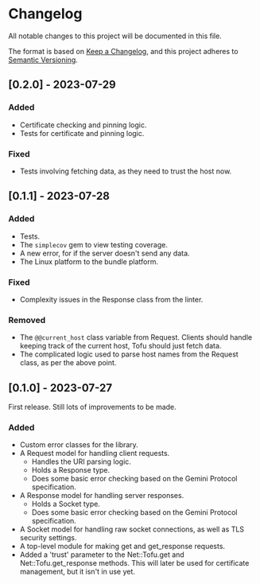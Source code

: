 # Changelog

All notable changes to this project will be documented in this file.

The format is based on [Keep a Changelog](https://keepachangelog.com/en/1.0.0/),
and this project adheres to [Semantic Versioning](https://semver.org/spec/v2.0.0.html).

## [0.2.0] - 2023-07-29

### Added

- Certificate checking and pinning logic.
- Tests for certificate and pinning logic.

### Fixed

- Tests involving fetching data, as they need to trust the host now.

## [0.1.1] - 2023-07-28

### Added

- Tests.
- The `simplecov` gem to view testing coverage.
- A new error, for if the server doesn't send any data.
- The Linux platform to the bundle platform.

### Fixed

- Complexity issues in the Response class from the linter.

### Removed

- The `@@current_host` class variable from Request. Clients should handle keeping track of the current host, Tofu should just fetch data.
- The complicated logic used to parse host names from the Request class, as per the above point.

## [0.1.0] - 2023-07-27

First release. Still lots of improvements to be made.

### Added

- Custom error classes for the library.
- A Request model for handling client requests.
  - Handles the URI parsing logic.
  - Holds a Response type.
  - Does some basic error checking based on the Gemini Protocol specification.
- A Response model for handling server responses.
  - Holds a Socket type.
  - Does some basic error checking based on the Gemini Protocol specification.
- A Socket model for handling raw socket connections, as well as TLS security settings.
- A top-level module for making get and get_response requests.
- Added a 'trust' parameter to the Net::Tofu.get and Net::Tofu.get_response methods. This will later be used for certificate management, but it isn't in use yet.